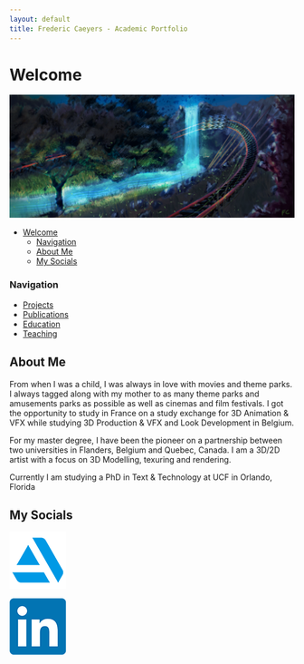 ```yaml
---
layout: default
title: Frederic Caeyers - Academic Portfolio
---
```


# Welcome 

![Featured Image](/assets/Frame15_River.png) 

- [Welcome](#welcome)
    - [Navigation](#navigation)
  - [About Me](#about-me)
  - [My Socials](#my-socials)

### Navigation

- [Projects](/Portfolio_FredericCaeyers/projects/)
- [Publications](/Portfolio_FredericCaeyers/publications/)
- [Education](/Portfolio_FredericCaeyers/education/)
- [Teaching](/Portfolio_FredericCaeyers/teaching/)

## About Me

From when I was a child, I was always in love with movies and theme parks. I
always tagged along with my mother to as many theme parks and amusements
parks as possible as well as cinemas and film festivals.
I got the opportunity to study in France on a study exchange for 3D Animation &
VFX while studying 3D Production & VFX and Look Development in Belgium.

For my master degree, I have been the pioneer on a partnership between two universities in Flanders, Belgium and Quebec, Canada.
I am a 3D/2D artist with a focus on 3D Modelling, texuring and rendering.

Currently I am studying a PhD in Text & Technology at UCF in Orlando, Florida


## My Socials

[![ArtStation](/assets/Artstation_logo.png)](https://fredericcaeyers.artstation.com/)

[![LinkedIn](/assets/LinkedIn_logo.png)](https://www.linkedin.com/in/frederic-caeyers-m-a-713601173/)